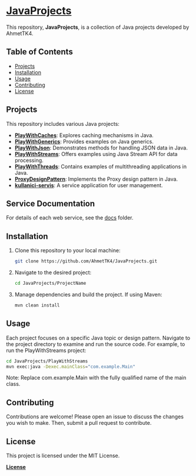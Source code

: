 # [JavaProjects](https://github.com/AhmetTK4/JavaProjects)

This repository, **JavaProjects**, is a collection of Java projects developed by AhmetTK4.

## Table of Contents

- [Projects](#projects)
- [Installation](#installation)
- [Usage](#usage)
- [Contributing](#contributing)
- [License](#license)

## Projects

This repository includes various Java projects:

- **[PlayWithCaches](https://github.com/AhmetTK4/JavaProjects/tree/main/PlayWithCaches)**: Explores caching mechanisms in Java.
- **[PlayWithGenerics](https://github.com/AhmetTK4/JavaProjects/tree/main/PlayWithGenerics)**: Provides examples on Java generics.
- **[PlayWithJson](https://github.com/AhmetTK4/JavaProjects/tree/main/PlayWithJson)**: Demonstrates methods for handling JSON data in Java.
- **[PlayWithStreams](https://github.com/AhmetTK4/JavaProjects/tree/main/PlayWithStreams)**: Offers examples using Java Stream API for data processing.
- **[PlayWithThreads](https://github.com/AhmetTK4/JavaProjects/tree/main/PlayWithThreads)**: Contains examples of multithreading applications in Java.
- **[ProxyDesignPattern](https://github.com/AhmetTK4/JavaProjects/tree/main/ProxyDesignPattern)**: Implements the Proxy design pattern in Java.
- **[kullanici-servis](https://github.com/AhmetTK4/JavaProjects/tree/main/kullanici-servis)**: A service application for user management.

## Service Documentation
For details of each web service, see the [docs](docs) folder.

## Installation

1. Clone this repository to your local machine:

   ```bash
   git clone https://github.com/AhmetTK4/JavaProjects.git
    ```
2. Navigate to the desired project:

   ```bash
   cd JavaProjects/ProjectName
   ```
3. Manage dependencies and build the project. If using Maven:
  
   ```bash
   mvn clean install
   ```
## Usage

Each project focuses on a specific Java topic or design pattern. Navigate to the project directory to examine and run the source code. For example, to run the PlayWithStreams project:

  ```bash
  cd JavaProjects/PlayWithStreams
  mvn exec:java -Dexec.mainClass="com.example.Main"
  ```
Note: Replace com.example.Main with the fully qualified name of the main class.

## Contributing

Contributions are welcome! Please open an issue to discuss the changes you wish to make. Then, submit a pull request to contribute.

## License

This project is licensed under the MIT License.

**[License](https://github.com/AhmetTK4/JavaProjects/blob/main/LICENSE)**




